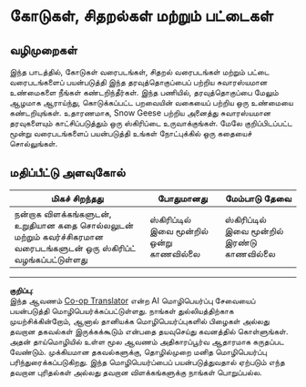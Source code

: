 <!--
CO_OP_TRANSLATOR_METADATA:
{
  "original_hash": "0ea21b6513df5ade7419c6b7d65f10b1",
  "translation_date": "2025-10-11T16:02:32+00:00",
  "source_file": "3-Data-Visualization/R/09-visualization-quantities/assignment.md",
  "language_code": "ta"
}
-->
# கோடுகள், சிதறல்கள் மற்றும் பட்டைகள்

## வழிமுறைகள்

இந்த பாடத்தில், கோடுகள் வரைபடங்கள், சிதறல் வரைபடங்கள் மற்றும் பட்டை வரைபடங்களைப் பயன்படுத்தி இந்த தரவுத்தொகுப்பைப் பற்றிய சுவாரஸ்யமான உண்மைகளை நீங்கள் கண்டறிந்தீர்கள். இந்த பணியில், தரவுத்தொகுப்பை மேலும் ஆழமாக ஆராய்ந்து, கொடுக்கப்பட்ட பறவையின் வகையைப் பற்றிய ஒரு உண்மையை கண்டறியுங்கள். உதாரணமாக, Snow Geese பற்றிய அனைத்து சுவாரஸ்யமான தரவுகளையும் காட்சிப்படுத்தும் ஒரு ஸ்கிரிப்டை உருவாக்குங்கள். மேலே குறிப்பிடப்பட்ட மூன்று வரைபடங்களைப் பயன்படுத்தி உங்கள் நோட்புக்கில் ஒரு கதையைச் சொல்லுங்கள்.

## மதிப்பீட்டு அளவுகோல்

மிகச் சிறந்தது | போதுமானது | மேம்பாடு தேவை
--- | --- | -- |
நன்றாக விளக்கங்களுடன், உறுதியான கதை சொல்லலுடன் மற்றும் கவர்ச்சிகரமான வரைபடங்களுடன் ஒரு ஸ்கிரிப்ட் வழங்கப்பட்டுள்ளது | ஸ்கிரிப்டில் இவை மூன்றில் ஒன்று காணவில்லை | ஸ்கிரிப்டில் இவை மூன்றில் இரண்டு காணவில்லை

---

**குறிப்பு**:  
இந்த ஆவணம் [Co-op Translator](https://github.com/Azure/co-op-translator) என்ற AI மொழிபெயர்ப்பு சேவையைப் பயன்படுத்தி மொழிபெயர்க்கப்பட்டுள்ளது. நாங்கள் துல்லியத்திற்காக முயற்சிக்கின்றோம், ஆனால் தானியக்க மொழிபெயர்ப்புகளில் பிழைகள் அல்லது தவறான தகவல்கள் இருக்கக்கூடும் என்பதை தயவுசெய்து கவனத்தில் கொள்ளுங்கள். அதன் தாய்மொழியில் உள்ள மூல ஆவணம் அதிகாரப்பூர்வ ஆதாரமாக கருதப்பட வேண்டும். முக்கியமான தகவல்களுக்கு, தொழில்முறை மனித மொழிபெயர்ப்பு பரிந்துரைக்கப்படுகிறது. இந்த மொழிபெயர்ப்பைப் பயன்படுத்துவதால் ஏற்படும் எந்த தவறான புரிதல்கள் அல்லது தவறான விளக்கங்களுக்கு நாங்கள் பொறுப்பல்ல.